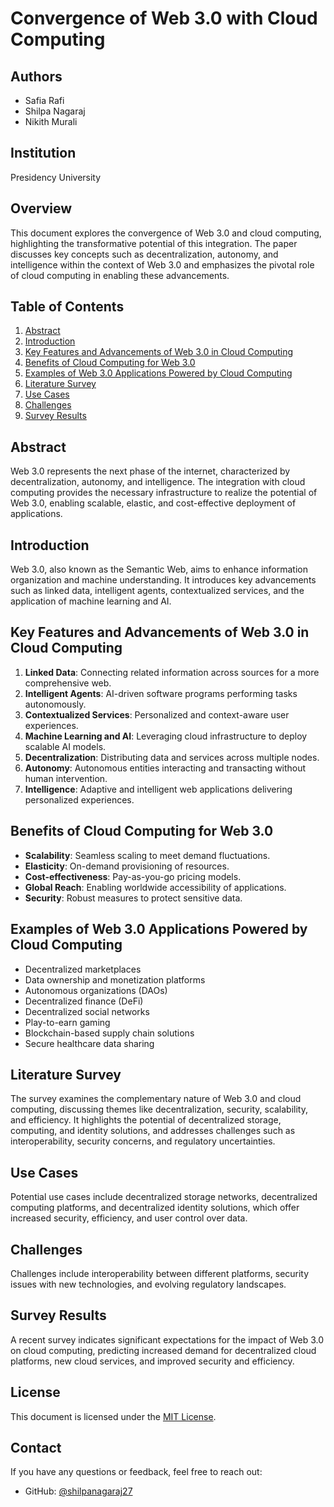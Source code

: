 
# Convergence of Web 3.0 with Cloud Computing

## Authors
- Safia Rafi
- Shilpa Nagaraj
- Nikith Murali

## Institution
Presidency University

## Overview
This document explores the convergence of Web 3.0 and cloud computing, highlighting the transformative potential of this integration. The paper discusses key concepts such as decentralization, autonomy, and intelligence within the context of Web 3.0 and emphasizes the pivotal role of cloud computing in enabling these advancements.

## Table of Contents
1. [Abstract](#abstract)
2. [Introduction](#introduction)
3. [Key Features and Advancements of Web 3.0 in Cloud Computing](#key-features-and-advancements-of-web-30-in-cloud-computing)
4. [Benefits of Cloud Computing for Web 3.0](#benefits-of-cloud-computing-for-web-30)
5. [Examples of Web 3.0 Applications Powered by Cloud Computing](#examples-of-web-30-applications-powered-by-cloud-computing)
6. [Literature Survey](#literature-survey)
7. [Use Cases](#use-cases)
8. [Challenges](#challenges)
9. [Survey Results](#survey-results)

## Abstract
Web 3.0 represents the next phase of the internet, characterized by decentralization, autonomy, and intelligence. The integration with cloud computing provides the necessary infrastructure to realize the potential of Web 3.0, enabling scalable, elastic, and cost-effective deployment of applications.

## Introduction
Web 3.0, also known as the Semantic Web, aims to enhance information organization and machine understanding. It introduces key advancements such as linked data, intelligent agents, contextualized services, and the application of machine learning and AI.

## Key Features and Advancements of Web 3.0 in Cloud Computing
1. **Linked Data**: Connecting related information across sources for a more comprehensive web.
2. **Intelligent Agents**: AI-driven software programs performing tasks autonomously.
3. **Contextualized Services**: Personalized and context-aware user experiences.
4. **Machine Learning and AI**: Leveraging cloud infrastructure to deploy scalable AI models.
5. **Decentralization**: Distributing data and services across multiple nodes.
6. **Autonomy**: Autonomous entities interacting and transacting without human intervention.
7. **Intelligence**: Adaptive and intelligent web applications delivering personalized experiences.

## Benefits of Cloud Computing for Web 3.0
- **Scalability**: Seamless scaling to meet demand fluctuations.
- **Elasticity**: On-demand provisioning of resources.
- **Cost-effectiveness**: Pay-as-you-go pricing models.
- **Global Reach**: Enabling worldwide accessibility of applications.
- **Security**: Robust measures to protect sensitive data.

## Examples of Web 3.0 Applications Powered by Cloud Computing
- Decentralized marketplaces
- Data ownership and monetization platforms
- Autonomous organizations (DAOs)
- Decentralized finance (DeFi)
- Decentralized social networks
- Play-to-earn gaming
- Blockchain-based supply chain solutions
- Secure healthcare data sharing

## Literature Survey
The survey examines the complementary nature of Web 3.0 and cloud computing, discussing themes like decentralization, security, scalability, and efficiency. It highlights the potential of decentralized storage, computing, and identity solutions, and addresses challenges such as interoperability, security concerns, and regulatory uncertainties.

## Use Cases
Potential use cases include decentralized storage networks, decentralized computing platforms, and decentralized identity solutions, which offer increased security, efficiency, and user control over data.

## Challenges
Challenges include interoperability between different platforms, security issues with new technologies, and evolving regulatory landscapes.

## Survey Results
A recent survey indicates significant expectations for the impact of Web 3.0 on cloud computing, predicting increased demand for decentralized cloud platforms, new cloud services, and improved security and efficiency.

## License
This document is licensed under the [MIT License](LICENSE).

## Contact
If you have any questions or feedback, feel free to reach out:
- GitHub: [@shilpanagaraj27]()

